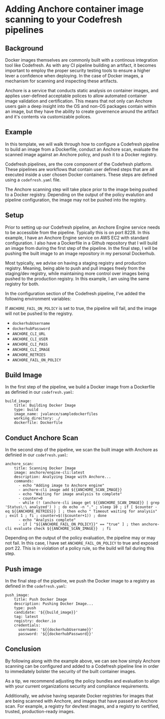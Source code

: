 # Adding Anchore container image scanning to your Codefresh pipelines

## Background

Docker images themselves are commonly built with a continous integration tool like Codefresh. As with any CI pipeline building an artifact, it becomes important to employ the proper security testing tools to ensure a higher lever a confidence when deploying. In the case of Docker images, a mechanism for scanning and inspecting these artifacts.

Anchore is a service that conducts static analysis on container images, and applies user-defined acceptable polices to allow automated container image validation and certification. This means that not only can Anchore users gain a deep insight into the OS and non-OS packages contain within an image, but they have the ability to create governence around the artifact and it's contents via customizable polices. 

## Example

In this template, we will walk through how to configure a Codefresh pipeline to build an image from a Dockerfile, conduct an Anchore scan, evaluate the scanned image against an Anchore policy, and push it to a Docker registry.

Codefresh pipelines, are the core component of the Codefresh platform. These pipelines are workflows that contain user defined steps that are all executed inside a user chosen Docker containers. These steps are defined using a `codefresh.yaml` file. 

The Anchore scanning step will take place prior to the image being pushed to a Docker registry. Depending on the output of the policy evalution and pipeline configuration, the image may not be pushed into the registry.

## Setup

Prior to setting up our Codefresh pipeline, an Anchore Engine service needs to be accessible from the pipeline. Typically this is on port 8228. In this example, I have an Anchore Engine service on AWS EC2 with standard configuration. I also have a Dockerfile in a Github repository that I will build an image from during the first step of the pipeline. In the final step, I will be pushing the built image to an image repository in my personal Dockerhub.

Most typically, we advise on having a staging registry and production registry. Meaning, being able to push and pull images freely from the staging/dev registry, while maintaining more control over images being pushed to the production registry. In this example, I am using the same registry for both.

In the configuration section of the Codefresh pipeline, I've added the following environment variables: 

If `ANCHORE_FAIL_ON_POLICY` is set to true, the pipeline will fail, and the image will not be pushed to the registry. 

- `dockerhubUsername`
- `dockerhubPassword`
- `ANCHORE_CLI_URL`
- `ANCHORE_CLI_USER`
- `ANCHORE_CLI_PASS`
- `ANCHORE_CLI_IMAGE`
- `ANCHORE_RETRIES`
- `ANCHORE_FAIL_ON_POLICY`


## Build Image

In the first step of the pipeline, we build a Docker image from a Dockerfile as definied in our `codefresh.yaml`:

```
build_image:
    title: Building Docker Image
    type: build
    image_name: jvalance/sampledockerfiles
    working_directory: ./
    dockerfile: Dockerfile
```

## Conduct Anchore Scan

In the second step of the pipeline, we scan the built image with Anchore as definied in our `codefresh.yaml`:

```
anchore_scan:
    title: Scanning Docker Image
    image: anchore/engine-cli:latest
    description: Analyzing Image with Anchore...
    commands:
      - echo "Adding image to Anchore engine"
      - anchore-cli image add ${{ANCHORE_SCAN_IMAGE}}
      - echo "Waiting for image analysis to complete"
      - counter=0
      - while (! (anchore-cli image get ${{ANCHORE_SCAN_IMAGE}} | grep 'Status\:\ analyzed') ) ; do echo -n "." ; sleep 10 ; if [ $counter -eq ${{ANCHORE_RETRIES}} ] ; then echo " Timeout waiting for analysis" ; exit 1 ; fi ; counter=$(($counter+1)) ; done
      - echo "Analysis complete"
      - if [ "${{ANCHORE_FAIL_ON_POLICY}}" == "true" ] ; then anchore-cli evaluate check ${{ANCHORE_SCAN_IMAGE}}  ; fi 
```

Depending on the output of the policy evaluation, the pipeline may or may not fail. In this case, I have set `ANCHORE_FAIL_ON_POLICY` to true and exposed port 22. This is in violation of a policy rule, so the build will fail during this step.

## Push image

In the final step of the pipeline, we push the Docker image to a registry as defined in the `codefresh.yaml`:

```
push_image:
    title: Push Docker Image
    description: Pushing Docker Image...
    type: push
    candidate: '${{build_image}}'
    tag: latest
    registry: docker.io
    credentials:
      username: '${{dockerhubUsername}}'
      password: '${{dockerhubPassword}}'
```


## Conclusion

By following along with the example above, we can see how simply Anchore scanning can be configured and added to a Codefresh pipeline line in order to immediately bolster the security of the built container images. 

As a tip, we recommend adjusting the policy bundles and evaluation to align with your current organizations security and compliance requirements. 

Additionally, we advise having separate Docker registries for images that are being scanned with Anchore, and images that have passed an Anchore scan. For example, a registry for dev/test images, and a registry to certified, trusted, production-ready images. 